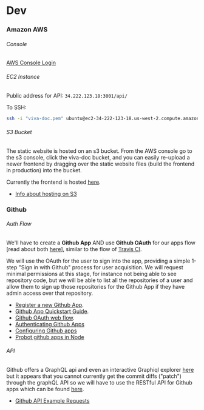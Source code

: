 # Dev

### Amazon AWS

###### Console

[AWS Console Login](https://257184581980.signin.aws.amazon.com/console/)

###### EC2 Instance

Public address for API: `34.222.123.18:3001/api/`

To SSH:
```bash
ssh -i "viva-doc.pem" ubuntu@ec2-34-222-123-18.us-west-2.compute.amazonaws.com
```

###### S3 Bucket

The static website is hosted on an s3 bucket. From the AWS console go to the s3 console,
click the viva-doc bucket, and you can easily re-upload a newer frontend by dragging over
the static website files (build the frontend in production) into the bucket.

Currently the frontend is hosted [here](http://viva-doc.s3-website-us-west-2.amazonaws.com).

- [Info about hosting on S3](https://docs.aws.amazon.com/AmazonS3/latest/dev/WebsiteHosting.html)

### Github

###### Auth Flow

We'll have to create a __Github App__ AND use __Github OAuth__ for our apps flow [read about both
[here](https://developer.github.com/apps/differences-between-apps/)], similar to the flow
of [Travis CI](https://travis-ci.org/).

We will use the OAuth for the user to sign into the app, providing a simple 1-step
"Sign in with Github" process for user acquisition. We will request minimal permissions at this
stage, for instance not being able to see repository code, but we will be able to list all the
repositories of a user and allow them to sign up those repositories for the Github App if
they have admin access over that repository.

- [Register a new Github App](https://github.com/settings/applications/new).
- [Github App Quickstart Guide](https://developer.github.com/apps/quickstart-guides/using-the-github-api-in-your-app/).
- [Github OAuth web flow](https://developer.github.com/apps/building-oauth-apps/authorizing-oauth-apps/#web-application-flow).
- [Authenticating Github Apps](https://developer.github.com/apps/building-github-apps/authenticating-with-github-apps)
- [Configuring Github apps](https://developer.github.com/apps/quickstart-guides/setting-up-your-development-environment/)
- [Probot github apps in Node](https://probot.github.io)

###### API

Github offers a GraphQL api and even an interactive Graphiql explorer
[here](https://developer.github.com/v4/explorer/) but it appears that you cannot currently get the
commit diffs ("patch") through the graphQL API so we will have to use the RESTful API for Github
apps which can be found [here](https://developer.github.com/v3/apps/available-endpoints/).

- [Github API Example Requests](/misc/github-api-examples/requests.md)
